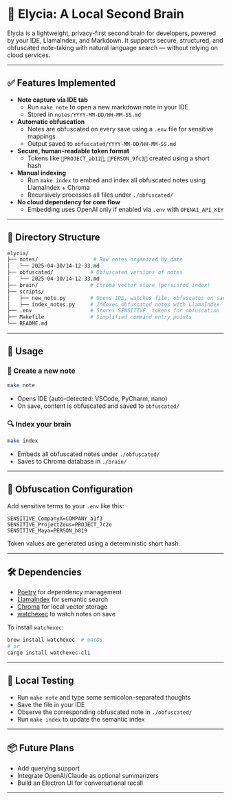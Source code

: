 # 🧠 Elycia: A Local Second Brain

Elycia is a lightweight, privacy-first second brain for developers, powered by your IDE, LlamaIndex, and Markdown. It supports secure, structured, and obfuscated note-taking with natural language search — without relying on cloud services.

---

## ✅ Features Implemented

- **Note capture via IDE tab**
  - Run `make note` to open a new markdown note in your IDE
  - Stored in `notes/YYYY-MM-DD/HH-MM-SS.md`
- **Automatic obfuscation**
  - Notes are obfuscated on every save using a `.env` file for sensitive mappings
  - Output saved to `obfuscated/YYYY-MM-DD/HH-MM-SS.md`
- **Secure, human-readable token format**
  - Tokens like `🔐PROJECT_ab12🔐`, `🔐PERSON_9fc3🔐` created using a short hash
- **Manual indexing**
  - Run `make index` to embed and index all obfuscated notes using LlamaIndex + Chroma
  - Recursively processes all files under `./obfuscated/`
- **No cloud dependency for core flow**
  - Embedding uses OpenAI only if enabled via `.env` with `OPENAI_API_KEY`

---

## 📁 Directory Structure

```bash
elycia/
├── notes/                  # Raw notes organized by date
│   └── 2025-04-30/14-12-33.md
├── obfuscated/            # Obfuscated versions of notes
│   └── 2025-04-30/14-12-33.md
├── brain/                 # Chroma vector store (persisted index)
├── scripts/
│   ├── new_note.py        # Opens IDE, watches file, obfuscates on save
│   ├── index_notes.py     # Indexes obfuscated notes with LlamaIndex
├── .env                   # Stores SENSITIVE_ tokens for obfuscation
├── Makefile               # Simplified command entry points
└── README.md
```

---

## 🚀 Usage

### 📓 Create a new note
```bash
make note
```
- Opens IDE (auto-detected: VSCode, PyCharm, nano)
- On save, content is obfuscated and saved to `obfuscated/`

### 🔍 Index your brain
```bash
make index
```
- Embeds all obfuscated notes under `./obfuscated/`
- Saves to Chroma database in `./brain/`

---

## 🔐 Obfuscation Configuration

Add sensitive terms to your `.env` like this:
```env
SENSITIVE_CompanyX=COMPANY_a1f3
SENSITIVE_ProjectZeus=PROJECT_7c2e
SENSITIVE_Maya=PERSON_b819
```

Token values are generated using a deterministic short hash.

---

## 🛠 Dependencies

- [Poetry](https://python-poetry.org/) for dependency management
- [LlamaIndex](https://github.com/jerryjliu/llama_index) for semantic search
- [Chroma](https://github.com/chroma-core/chroma) for local vector storage
- [watchexec](https://github.com/watchexec/watchexec) to watch notes on save

To install `watchexec`:
```bash
brew install watchexec  # macOS
# or
cargo install watchexec-cli
```

---

## 🧪 Local Testing

- Run `make note` and type some semicolon-separated thoughts
- Save the file in your IDE
- Observe the corresponding obfuscated note in `./obfuscated/`
- Run `make index` to update the semantic index

---

## 📦 Future Plans
- Add querying support
- Integrate OpenAI/Claude as optional summarizers
- Build an Electron UI for conversational recall

---
